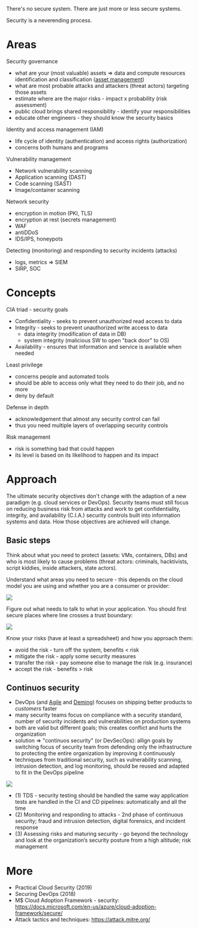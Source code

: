 There's no secure system. There are just more or less secure systems.

Security is a neverending process.

# Areas

Security governance

* what are your (most valuable) assets => data and compute resources identification and classification ([asset management](https://danielmiessler.com/blog/continuous-asset-management-security/))
* what are most probable attacks and attackers (threat actors) targeting those assets
* estimate where are the major risks - impact x probability (risk assessment)
* public cloud brings shared responsibility - identify your responsibilities
* educate other engineers - they should know the security basics

Identity and access management (IAM)

* life cycle of identity (authentication) and access rights (authorization)
* concerns both humans and programs

Vulnerability management

* Network vulnerability scanning
* Application scanning (DAST)
* Code scanning (SAST)
* Image/container scanning

Network security

* encryption in motion (PKI, TLS)
* encryption at rest (secrets management)
* WAF
* antiDDoS
* IDS/IPS, honeypots

Detecting (monitoring) and responding to security incidents (attacks)

* logs, metrics => SIEM
* SIRP, SOC

# Concepts

CIA triad - security goals

* Confidentiality - seeks to prevent unauthorized read access to data
* Integrity - seeks to prevent unauthorized write access to data
  * data integrity (modification of data in DB)
  * system integrity (malicious SW to open "back door" to OS) 
* Availability - ensures that information and service is available when needed

Least privilege

* concerns people and automated tools 
* should be able to access only what they need to do their job, and no more
* deny by default

Defense in depth

* acknowledgement that almost any security control can fail
* thus you need multiple layers of overlapping security controls

Risk management

* risk is something bad that could happen
* its level is based on its likelihood to happen and its impact
 
# Approach

The ultimate security objectives don't change with the adaption of a new paradigm (e.g. cloud services or DevOps). Security teams must still focus on reducing business risk from attacks and work to get confidentiality, integrity, and availability (C.I.A.) security controls built into information systems and data. How those objectives are achieved will change.

## Basic steps

Think about what you need to protect (assets: VMs, containers, DBs) and who is most likely to cause problems (threat actors: criminals, hacktivists, script kiddies, inside attackers, state actors).

Understand what areas you need to secure - this depends on the cloud model you are using and whether you are a consumer or provider:

<img src="https://user-images.githubusercontent.com/1047259/138699080-24091008-c78f-48c1-bcc9-e9ac6afd0f8d.png" style="max-width:100%;height:auto;"> 

Figure out what needs to talk to what in your application. You should first secure places where line crosses a trust boundary:

<img src="https://user-images.githubusercontent.com/1047259/138698724-4a6ecae8-fe54-4d45-b7a8-3b35dfab50e1.png" style="max-width:100%;height:auto;"> 

Know your risks (have at least a spreadsheet) and how you approach them:

* avoid the risk - turn off the system, benefits < risk
* mitigate the risk - apply some security measures
* transfer the risk - pay someone else to manage the risk (e.g. insurance)
* accept the risk - benefits > risk

## Continuos security

* DevOps (and [Agile](http://agilemanifesto.org/) and [Deming](https://deming.org/explore/fourteen-points)) focuses on shipping better products to *customers* faster
* many security teams focus on compliance with a security standard, number of security incidents and vulnerabilities on production systems
* both are valid but different goals; this creates conflict and hurts the organization
* solution => "continuos security" (or DevSecOps): allign goals by switching focus of security team from defending only the infrastructure to protecting the entire organization by improving it continuously
* techniques from traditional security, such as vulnerability scanning, intrusion detection, and log monitoring, should be reused and adapted to fit in the DevOps pipeline

<img src="https://user-images.githubusercontent.com/1047259/141968423-133c5f24-6c1e-4eaf-89e0-167fae88c31e.png" style="max-width:100%;height:auto;"> 

* (1) TDS - security testing should be handled the same way application tests are handled in the CI and CD pipelines: automatically and all the time
* (2) Monitoring and responding to attacks - 2nd phase of continuous security; fraud and intrusion detection, digital forensics, and incident response
* (3) Assessing risks and maturing security - go beyond the technology and look at the organization’s security posture from a high altitude; risk management

# More

* Practical Cloud Security (2019)
* Securing DevOps (2018)
* M$ Cloud Adoption Framework - security: https://docs.microsoft.com/en-us/azure/cloud-adoption-framework/secure/
* Attack tactics and techniques: https://attack.mitre.org/

